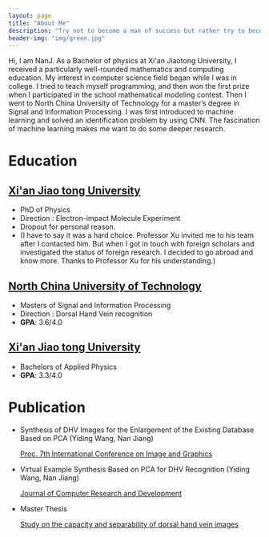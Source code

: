 ```yaml
---
layout: page
title: "About Me"
description: "Try not to become a man of success but rather try to become a man of value. "
header-img: "img/green.jpg"
---
```


Hi, I am NanJ. As a Bachelor of physics at Xi'an Jiaotong University, I received a particularly well-rounded mathematics and computing education. My interest in computer science field began while I was in college. I tried to teach myself programming, and then won the first prize when I participated in the school mathematical modeling contest. Then I went to North China University of Technology for a master’s degree in Signal and Information Processing. I was first introduced to machine learning and solved an identification problem by using CNN. The fascination of machine learning makes me want to do some deeper research.


# Education


## [Xi'an Jiao tong University](http://www.xjtu.edu.cn/)
- PhD of Physics
- Direction : Electron-impact Molecule Experiment
- Dropout for personal reason.
- (I have to say it was a hard choice. Professor Xu invited me to his team after I contacted him. But when I got in touch with foreign scholars  and investigated the status of foreign research. I decided to go abroad and know more. Thanks to Professor Xu for his understanding.)

 

## [North China University of Technology](http://www.ncut.edu.cn/)
- Masters of Signal and Information Processing
- Direction : Dorsal Hand Vein recognition
- **GPA**: 3.6/4.0

## [Xi'an Jiao tong University](http://www.xjtu.edu.cn/)
- Bachelors of Applied Physics
- **GPA**: 3.3/4.0


# Publication

- Synthesis of DHV Images for the Enlargement of the Existing Database Based on PCA   (Yiding Wang, Nan Jiang)
 
  [Proc. 7th International Conference on Image and Graphics](http://ieeexplore.ieee.org/document/6643777/)

- Virtual Example Synthesis Based on PCA for DHV Recognition   (Yiding Wang, Nan Jiang)
 
  [Journal of Computer Research and Development](http://kns.cnki.net/KCMS/detail/detail.aspx?dbcode=CJFQ&dbname=CJFD2014&filename=JFYZ201410020&v=MjEzNzJyNDlIWklSOGVYMUx1eFlTN0RoMVQzcVRyV00xRnJDVVJMMmVaK2RwRmlEZ1ZyclBMeXZTZExHNEg5WE4=)

- Master Thesis 
  
  [Study on the capacity and separability of dorsal hand vein images](http://kns.cnki.net/KCMS/detail/detail.aspx?dbcode=CMFD&dbname=CMFD201402&filename=1014245347.nh&v=MjAwNDhHOUxJcUpFYlBJUjhlWDFMdXhZUzdEaDFUM3FUcldNMUZyQ1VSTDJlWitkcEZpRGdXcjNKVkYyNkdyRzg=)










